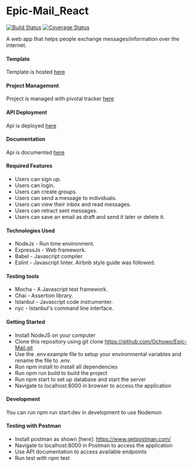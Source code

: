 # Epic-Mail_React

[![Build Status](https://travis-ci.com/Ochowo/Epic-Mail-FE.svg?branch=develop)](https://travis-ci.com/Ochowo/Epic-Mail-FE)
[![Coverage Status](https://coveralls.io/repos/github/Ochowo/Epic-Mail-FE/badge.svg?branch=develop)](https://coveralls.io/github/Ochowo/Epic-Mail-FE?branch=develop)

A web app that helps people exchange messages/information over the internet.

#### Template
Template is hosted [here](https://epic-mai008.herokuapp.com/)

#### Project Management
Project is managed with pivotal tracker [here](https://www.pivotaltracker.com/n/projects/2314414)

#### API Deployment
Api is deployed [here](https://epic-mail02.herokuapp.com/)

#### Documentation
Api is documented [here](https://epicmail1.docs.apiary.io/#)

#### Required Features
* Users can sign up.
* Users can login.
* Users can create groups.
* Users can send a message to individuals.
* Users can view their inbox and read messages.
* Users can retract sent messages.
* Users can save an email as draft and send it later or delete it.

#### Technologies Used
* NodeJs - Run time environment.
* ExpressJs - Web framework.
* Babel - Javascript compiler.
* Eslint - Javascript linter. Airbnb style guide was followed.

#### Testing tools
* Mocha - A Javascript test framework.
* Chai - Assertion library.
* Istanbul - Javascript code instrumenter.
* nyc - Istanbul's command line interface.

#### Getting Started
* Install NodeJS on your computer
* Clone this repository using git clone https://github.com/Ochowo/Epic-Mail.git
* Use the .env.example file to setup your environmental variables and rename the file to .env
* Run npm install to install all dependencies
* Run npm run build to build the project
* Run npm start to set up database and start the server
* Navigate to localhost:8000 in browser to access the application

#### Development
You can run npm run start:dev in development to use Nodemon

#### Testing with Postman
* Install postman as shown [here]: https://www.getpostman.com/
* Navigate to localhost:8000 in Postman to access the application
* Use API documentation to access available endpoints
* Run test with npm test

